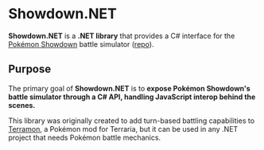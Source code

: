 # Showdown.NET

**Showdown.NET** is a **.NET library** that provides a C# interface for the [Pokémon Showdown](https://pokemonshowdown.com) battle simulator ([repo](https://github.com/JamzOJamz/pokemon-showdown)).

## Purpose

The primary goal of **Showdown.NET** is to **expose Pokémon Showdown's battle simulator through a C# API, handling JavaScript interop behind the scenes.**

This library was originally created to add turn-based battling capabilities to [Terramon](https://github.com/JamzOJamz/Terramon), a Pokémon mod for Terraria, but it can be used in any .NET project that needs Pokémon battle mechanics.